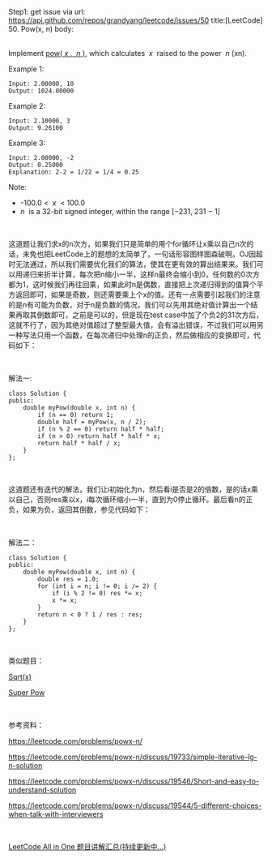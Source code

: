 Step1: get issue via url: https://api.github.com/repos/grandyang/leetcode/issues/50 
 title:[LeetCode] 50. Pow(x, n) 
 body:  
  

Implement [pow( _x_ ,  _n_ )](http://www.cplusplus.com/reference/valarray/pow/), which calculates  _x_  raised to the power  _n_ (xn).

Example 1:
    
    
    Input: 2.00000, 10
    Output: 1024.00000
    

Example 2:
    
    
    Input: 2.10000, 3
    Output: 9.26100
    

Example 3:
    
    
    Input: 2.00000, -2
    Output: 0.25000
    Explanation: 2-2 = 1/22 = 1/4 = 0.25
    

Note:

  * -100.0 <  _x_  < 100.0
  * _n_  is a 32-bit signed integer, within the range [−231, 231 − 1]



  

这道题让我们求x的n次方，如果我们只是简单的用个for循环让x乘以自己n次的话，未免也把LeetCode上的题想的太简单了，一句话形容图样图森破啊。OJ因超时无法通过，所以我们需要优化我们的算法，使其在更有效的算出结果来。我们可以用递归来折半计算，每次把n缩小一半，这样n最终会缩小到0，任何数的0次方都为1，这时候我们再往回乘，如果此时n是偶数，直接把上次递归得到的值算个平方返回即可，如果是奇数，则还需要乘上个x的值。还有一点需要引起我们的注意的是n有可能为负数，对于n是负数的情况，我们可以先用其绝对值计算出一个结果再取其倒数即可，之前是可以的，但是现在test case中加了个负2的31次方后，这就不行了，因为其绝对值超过了整型最大值，会有溢出错误，不过我们可以用另一种写法只用一个函数，在每次递归中处理n的正负，然后做相应的变换即可，代码如下：

 

解法一:
    
    
    class Solution {
    public:
        double myPow(double x, int n) {
            if (n == 0) return 1;
            double half = myPow(x, n / 2);
            if (n % 2 == 0) return half * half;
            if (n > 0) return half * half * x;
            return half * half / x;
        }
    };

 

这道题还有迭代的解法，我们让i初始化为n，然后看i是否是2的倍数，是的话x乘以自己，否则res乘以x，i每次循环缩小一半，直到为0停止循环。最后看n的正负，如果为负，返回其倒数，参见代码如下：

 

解法二：
    
    
    class Solution {
    public:
        double myPow(double x, int n) {
            double res = 1.0;
            for (int i = n; i != 0; i /= 2) {
                if (i % 2 != 0) res *= x;
                x *= x;
            }
            return n < 0 ? 1 / res : res;
        }
    };

 

类似题目：

[Sqrt(x)](http://www.cnblogs.com/grandyang/p/4346413.html)

[Super Pow](http://www.cnblogs.com/grandyang/p/5651982.html)

 

参考资料：

<https://leetcode.com/problems/powx-n/>

<https://leetcode.com/problems/powx-n/discuss/19733/simple-iterative-lg-n-solution>

<https://leetcode.com/problems/powx-n/discuss/19546/Short-and-easy-to-understand-solution>

<https://leetcode.com/problems/powx-n/discuss/19544/5-different-choices-when-talk-with-interviewers>

 

[LeetCode All in One 题目讲解汇总(持续更新中...)](http://www.cnblogs.com/grandyang/p/4606334.html)
